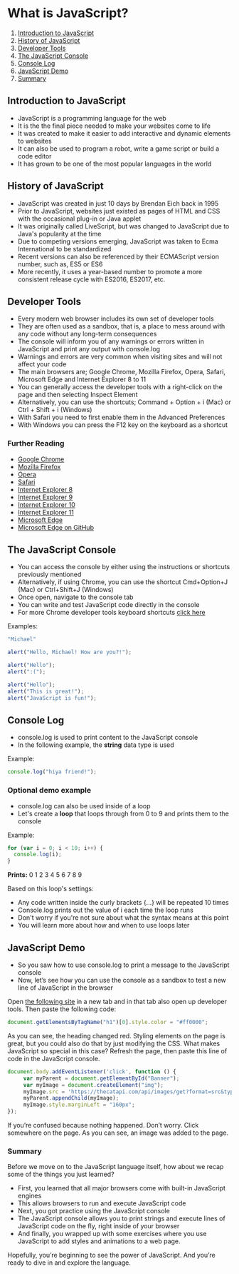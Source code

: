 # What is JavaScript?

1. [Introduction to JavaScript](#introduction-to-javascript)
2. [History of JavaScript](#history-of-javascript)
3. [Developer Tools](#developer-tools)
4. [The JavaScript Console](#the-javascript-console)
5. [Console Log](#console-log)
6. [JavaScript Demo](#javascript-demo)
7. [Summary](#summary)

## Introduction to JavaScript
- JavaScript is a programming language for the web
- It is the the final piece needed to make your websites come to life
- It was created to make it easier to add interactive and dynamic elements to websites
- It can also be used to program a robot, write a game script or build a code editor
- It has grown to be one of the most popular languages in the world

## History of JavaScript
- JavaScript was created in just 10 days by Brendan Eich back in 1995
- Prior to JavaScript, websites just existed as pages of HTML and CSS with the occasional plug-in or Java applet
- It was originally called LiveScript, but was changed to JavaScript due to Java's popularity at the time
- Due to competing versions emerging, JavaScript was taken to Ecma International to be standardized
- Recent versions can also be referenced by their ECMAScript version number, such as, ES5 or ES6
- More recently, it uses a year-based number to promote a more consistent release cycle with ES2016, ES2017, etc.

## Developer Tools
- Every modern web browser includes its own set of developer tools
- They are often used as a sandbox, that is, a place to mess around with any code without any long-term consequences
- The console will inform you of any warnings or errors written in JavaScript and print any output with console.log 
- Warnings and errors are very common when visiting sites and will not affect your code
- The main browsers are; Google Chrome, Mozilla Firefox, Opera, Safari, Microsoft Edge and Internet Explorer 8 to 11
- You can generally access the developer tools with a right-click on the page and then selecting Inspect Element
- Alternatively, you can use the shortcuts; Command + Option + i (Mac) or Ctrl + Shift + i (Windows)
- With Safari you need to first enable them in the Advanced Preferences
- With Windows you can press the F12 key on the keyboard as a shortcut

### Further Reading
- [Google Chrome](https://developers.google.com/web/tools/chrome-devtools/)
- [Mozilla Firefox](https://developer.mozilla.org/en-US/docs/Tools)
- [Opera](https://www.opera.com/dragonfly/)
- [Safari](https://developer.apple.com/safari/tools/)
- [Internet Explorer 8](https://msdn.microsoft.com/en-us/library/dd565628.aspx)
- [Internet Explorer 9](https://docs.microsoft.com/en-us/previous-versions/windows/internet-explorer/ie-developer/samples/gg589512(v=vs.85))
- [Internet Explorer 10](https://docs.microsoft.com/en-us/previous-versions/windows/internet-explorer/ie-developer/dev-guides/hh673549(v=vs.85))
- [Internet Explorer 11](https://docs.microsoft.com/en-us/previous-versions/windows/internet-explorer/ie-developer/dev-guides/bg182636(v=vs.85))
- [Microsoft Edge](https://docs.microsoft.com/de-de/microsoft-edge/devtools-guide)
- [Microsoft Edge on GitHub](https://github.com/MicrosoftDocs/edge-developer)

## The JavaScript Console

- You can access the console by either using the instructions or shortcuts previously mentioned
- Alternatively, if using Chrome, you can use the shortcut Cmd+Option+J (Mac) or Ctrl+Shift+J (Windows)
- Once open, navigate to the console tab
- You can write and test JavaScript code directly in the console
- For more Chrome developer tools keyboard shortcuts [click here](https://developers.google.com/web/tools/chrome-devtools/shortcuts)

Examples:

```js 
"Michael"
```

```js
alert("Hello, Michael! How are you?!");
```

```js
alert("Hello");
alert(":(");
```

```js
alert("Hello");
alert("This is great!");
alert("JavaScript is fun!");
```

## Console Log

- console.log is used to print content to the JavaScript console
- In the following example, the **string** data type is used

Example:

```js
console.log("hiya friend!");
```

### Optional demo example

- console.log can also be used inside of a loop
- Let's create a **loop** that loops through from 0 to 9 and prints them to the console

Example:

```js
for (var i = 0; i < 10; i++) {
  console.log(i);
}
```
**Prints:** 0 1 2 3 4 5 6 7 8 9

Based on this loop's settings:

- Any code written inside the curly brackets {...} will be repeated 10 times
- Console.log prints out the value of i each time the loop runs
- Don't worry if you're not sure about what the syntax means at this point
- You will learn more about how and when to use loops later

## JavaScript Demo
- So you saw how to use console.log to print a message to the JavaScript console
- Now, let’s see how you can use the console as a sandbox to test a new line of JavaScript in the browser

Open [the following site](https://daringfireball.net/projects/markdown/) in a new tab and in that tab also open up developer tools. Then paste the following code:
```js
document.getElementsByTagName("h1")[0].style.color = "#ff0000";
```
As you can see, the heading changed red. Styling elements on the page is great, but you could also do that by just modifying the CSS. What makes JavaScript so special in this case? Refresh the page, then paste this line of code in the JavaScript console.
```js
document.body.addEventListener('click', function () {
     var myParent = document.getElementById("Banner"); 
     var myImage = document.createElement("img");
     myImage.src = 'https://thecatapi.com/api/images/get?format=src&type=gif';
     myParent.appendChild(myImage);
     myImage.style.marginLeft = "160px";
});
```
If you’re confused because nothing happened. Don’t worry. Click somewhere on the page. As you can see, an image was added to the page.

### Summary
Before we move on to the JavaScript language itself, how about we recap some of the things you just learned?
- First, you learned that all major browsers come with built-in JavaScript engines
- This allows browsers to run and execute JavaScript code
- Next, you got practice using the JavaScript console
- The JavaScript console allows you to print strings and execute lines of JavaScript code on the fly, right inside of your browser
- And finally, you wrapped up with some exercises where you use JavaScript to add styles and animations to a web page. 


Hopefully, you’re beginning to see the power of JavaScript. And you’re ready to dive in and explore the language.

